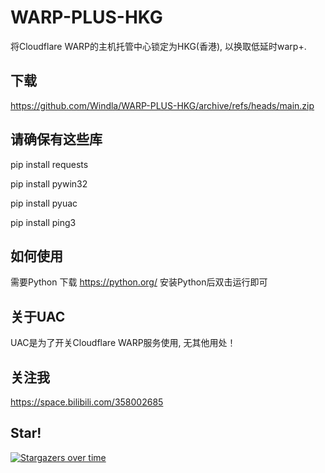 # WARP-PLUS-HKG
  将Cloudflare WARP的主机托管中心锁定为HKG(香港), 以换取低延时warp+.

## 下载
  https://github.com/Windla/WARP-PLUS-HKG/archive/refs/heads/main.zip

## 请确保有这些库
pip install requests

pip install pywin32

pip install pyuac

pip install ping3

## 如何使用
  需要Python 下载 https://python.org/
  安装Python后双击运行即可

## 关于UAC
  UAC是为了开关Cloudflare WARP服务使用, 无其他用处！
  
## 关注我
  https://space.bilibili.com/358002685
## Star!

[![Stargazers over time](https://starchart.cc/Windla/WARP-PLUS-HKG.svg)](https://starchart.cc/Windla/WARP-PLUS-HKG)
